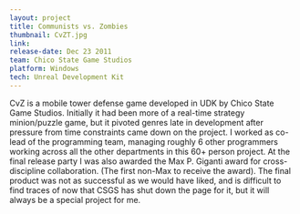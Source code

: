 ```yaml
---
layout: project
title: Communists vs. Zombies
thumbnail: CvZT.jpg
link:
release-date: Dec 23 2011
team: Chico State Game Studios
platform: Windows
tech: Unreal Development Kit
---
```


CvZ is a mobile tower defense game developed in UDK by Chico State Game Studios. Initially it had been more of a real-time strategy minion/puzzle game, but it pivoted genres late in development after pressure from time constraints came down on the project. I worked as co-lead of the programming team, managing roughly 6 other programmers working across all the other departments in this 60+ person project. At the final release party I was also awarded the Max P. Giganti award for cross-discipline collaboration. (The first non-Max to receive the award). The final product was not as successful as we would have liked, and is difficult to find traces of now that CSGS has shut down the page for it, but it will always be a special project for me.